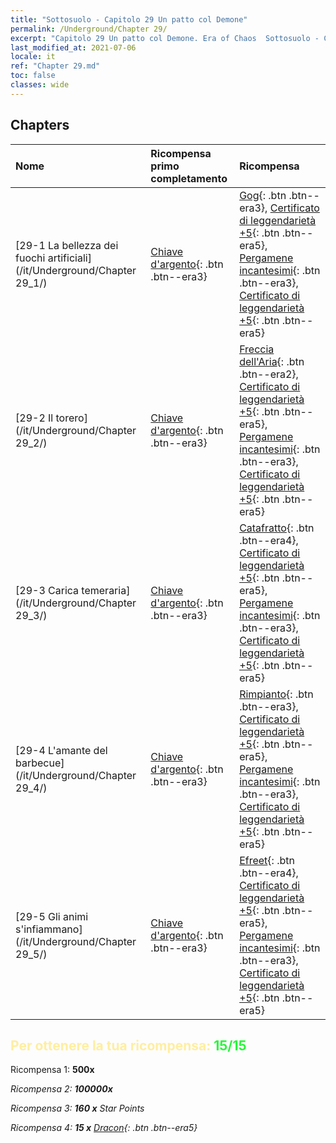 ```yaml
---
title: "Sottosuolo - Capitolo 29 Un patto col Demone"
permalink: /Underground/Chapter 29/
excerpt: "Capitolo 29 Un patto col Demone. Era of Chaos  Sottosuolo - Capitolo 29. Un patto col Demone"
last_modified_at: 2021-07-06
locale: it
ref: "Chapter 29.md"
toc: false
classes: wide
---
```


## Chapters

  | Nome |  Ricompensa primo completamento | Ricompensa |
  |:------------|:------------|:------------| 
  | [29-1  La bellezza dei fuochi artificiali](/it/Underground/Chapter 29_1/) | [Chiave d'argento](/ItemsIT/con_693/){: .btn .btn--era3} | [Gog](/ItemsIT/unt_227/){: .btn .btn--era3}, [Certificato di leggendarietà +5](/ItemsIT/mat_102/){: .btn .btn--era5}, [Pergamene incantesimi](/ItemsIT/con_694/){: .btn .btn--era3}, [Certificato di leggendarietà +5](/ItemsIT/mat_102/){: .btn .btn--era5} |
  | [29-2  Il torero](/it/Underground/Chapter 29_2/) | [Chiave d'argento](/ItemsIT/con_693/){: .btn .btn--era3} | [Freccia dell'Aria](/ItemsIT/her_449/){: .btn .btn--era2}, [Certificato di leggendarietà +5](/ItemsIT/mat_102/){: .btn .btn--era5}, [Pergamene incantesimi](/ItemsIT/con_694/){: .btn .btn--era3}, [Certificato di leggendarietà +5](/ItemsIT/mat_102/){: .btn .btn--era5} |
  | [29-3  Carica temeraria](/it/Underground/Chapter 29_3/) | [Chiave d'argento](/ItemsIT/con_693/){: .btn .btn--era3} | [Catafratto](/ItemsIT/unt_195/){: .btn .btn--era4}, [Certificato di leggendarietà +5](/ItemsIT/mat_102/){: .btn .btn--era5}, [Pergamene incantesimi](/ItemsIT/con_694/){: .btn .btn--era3}, [Certificato di leggendarietà +5](/ItemsIT/mat_102/){: .btn .btn--era5} |
  | [29-4  L'amante del barbecue](/it/Underground/Chapter 29_4/) | [Chiave d'argento](/ItemsIT/con_693/){: .btn .btn--era3} | [Rimpianto](/ItemsIT/her_458/){: .btn .btn--era3}, [Certificato di leggendarietà +5](/ItemsIT/mat_102/){: .btn .btn--era5}, [Pergamene incantesimi](/ItemsIT/con_694/){: .btn .btn--era3}, [Certificato di leggendarietà +5](/ItemsIT/mat_102/){: .btn .btn--era5} |
  | [29-5  Gli animi s'infiammano](/it/Underground/Chapter 29_5/) | [Chiave d'argento](/ItemsIT/con_693/){: .btn .btn--era3} | [Efreet](/ItemsIT/unt_231/){: .btn .btn--era4}, [Certificato di leggendarietà +5](/ItemsIT/mat_102/){: .btn .btn--era5}, [Pergamene incantesimi](/ItemsIT/con_694/){: .btn .btn--era3}, [Certificato di leggendarietà +5](/ItemsIT/mat_102/){: .btn .btn--era5} |


## <span style="color: #ffeea0">Per ottenere la tua ricompensa: </span><span style="color: #27f73a">15/15</span>

 Ricompensa 1:  **500x** <i class="fas fa-gem"/>

 Ricompensa 2:  **100000x** <i class="fas fa-coins"/>

 Ricompensa 3: **160 x** Star Points

 Ricompensa 4: **15 x** [Dracon](/ItemsIT/her_387/){: .btn .btn--era5}

